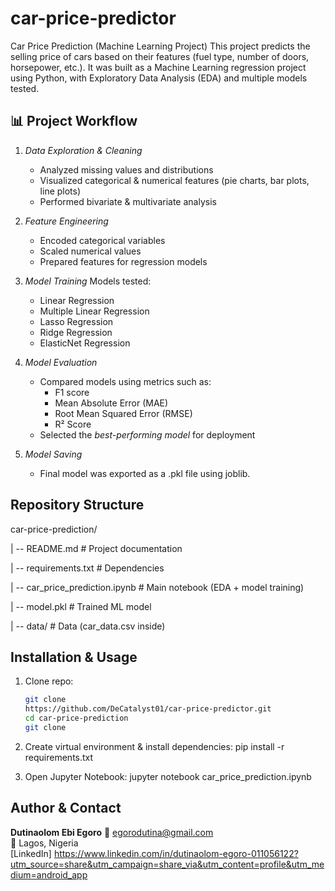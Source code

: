 # car-price-predictor
 Car Price Prediction (Machine Learning Project)  This project predicts the selling price of cars based on their features (fuel type, number of doors, horsepower, etc.).   It was built as a Machine Learning regression project using Python, with Exploratory Data Analysis (EDA) and multiple models tested. 
 
## 📊 Project Workflow

1. *Data Exploration & Cleaning*
   - Analyzed missing values and distributions
   - Visualized categorical & numerical features (pie charts, bar plots, line plots)
   - Performed bivariate & multivariate analysis

2. *Feature Engineering*
   - Encoded categorical variables
   - Scaled numerical values
   - Prepared features for regression models

3. *Model Training*
   Models tested:
   - Linear Regression
   - Multiple Linear Regression
   - Lasso Regression
   - Ridge Regression
   - ElasticNet Regression

4. *Model Evaluation*
   - Compared models using metrics such as:
     - F1 score
     - Mean Absolute Error (MAE)    
     - Root Mean Squared Error (RMSE)  
     - R² Score  
   - Selected the *best-performing model* for deployment
  
5. *Model Saving*
   - Final model was exported as a .pkl file using joblib.

 ## Repository Structure 
 car-price-prediction/ 
 
 | -- README.md # Project documentation 
 
 | -- requirements.txt # Dependencies
 
 | -- car_price_prediction.ipynb # Main notebook (EDA + model training)
 
 | -- model.pkl  # Trained ML model 
 
 | -- data/ # Data (car_data.csv inside)

 ## Installation & Usage
 1. Clone repo:
    ```bash
    git clone
    https://github.com/DeCatalyst01/car-price-predictor.git
    cd car-price-prediction
    git clone

 2. Create virtual environment & install dependencies:
    pip install -r requirements.txt

3. Open Jupyter Notebook:
   jupyter notebook
   car_price_prediction.ipynb

## Author & Contact
**Dutinaolom Ebi Egoro**
📧 egorodutina@gmail.com  
📍 Lagos, Nigeria  
[LinkedIn] https://www.linkedin.com/in/dutinaolom-egoro-011056122?utm_source=share&utm_campaign=share_via&utm_content=profile&utm_medium=android_app
